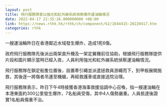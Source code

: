 ```yaml
---
layout: post
title: 飛行服務隊曾以強光和紅外線系統偵察爆炸運油輪情況
date: 2022-04-17 22:35:26.000000000 +08:00
link: https://news.rthk.hk/rthk/ch/component/k2/1644415-20220417.htm
categories: rthk
---
```


一艘運油輪昨日在香港鄰近水域發生爆炸，造成1死6傷。

政府飛行服務隊先後派出兩架直升機及一架定翼機前往協助，根據飛行服務隊提供片段和圖片顯示當時已經入夜，人員利用強光和紅外線系統偵察運油輪情況。

飛行服務隊在鎖定船隻位置後，設置牽引繩並派遣拯救員游繩而下，到甲板展開施救，其後逐一將傷者吊運至機艙，再經救護車或直接送院治理。

飛行服務隊表示，昨日下午4時接獲香港海事救援協調中心召喚，指一艘運油輪在本港東面約300公里發生爆炸，7名船員受傷，其中4人傷勢嚴重。人員抵達後證實1名船員傷重不治。
